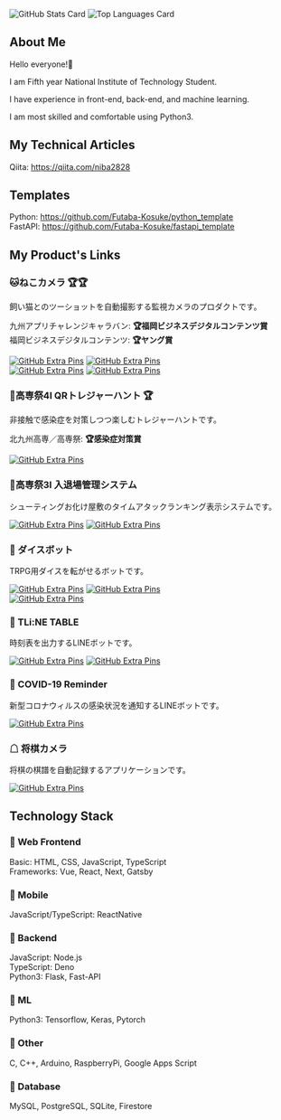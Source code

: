 ![GitHub Stats Card](https://github-readme-stats.vercel.app/api?username=Futaba-Kosuke&show_icons=true&count_private=true&theme=dark)
![Top Languages Card](https://github-readme-stats.vercel.app/api/top-langs?username=Futaba-Kosuke&langs_count=3&theme=dark&hide=jupyter%20notebook,html)

## About Me

Hello everyone!🚀  

I am Fifth year National Institute of Technology Student.  

I have experience in front-end, back-end, and machine learning.  

I am most skilled and comfortable using Python3.  

## My Technical Articles

Qiita: https://qiita.com/niba2828

## Templates

Python: https://github.com/Futaba-Kosuke/python_template  
FastAPI: https://github.com/Futaba-Kosuke/fastapi_template  

## My Product's Links

### **🐱ねこカメラ 🏆🏆**
飼い猫とのツーショットを自動撮影する監視カメラのプロダクトです。  

九州アプリチャレンジキャラバン: **🏆福岡ビジネスデジタルコンテンツ賞**  
福岡ビジネスデジタルコンテンツ: **🏆ヤング賞**  

[![GitHub Extra Pins](https://github-readme-stats.vercel.app/api/pin/?username=FukeKazki&repo=CatCameraClient&show_owner=true&theme=dark)](https://github.com/FukeKazki/CatCameraClient)
[![GitHub Extra Pins](https://github-readme-stats.vercel.app/api/pin/?username=Futaba-Kosuke&repo=cat_camera_server&show_owner=true&theme=dark)](https://github.com/Futaba-Kosuke/cat_camera_server)  
[![GitHub Extra Pins](https://github-readme-stats.vercel.app/api/pin/?username=Futaba-Kosuke&repo=cat_camera_hardware&show_owner=true&theme=dark)](https://github.com/Futaba-Kosuke/cat_camera_hardware)
[![GitHub Extra Pins](https://github-readme-stats.vercel.app/api/pin/?username=Futaba-Kosuke&repo=cat_camera_ml&show_owner=true&theme=dark)](https://github.com/Futaba-Kosuke/cat_camera_ml)

### **💎高専祭4I QRトレジャーハント 🏆**
非接触で感染症を対策しつつ楽しむトレジャーハントです。  

北九州高専／高専祭: **🏆感染症対策賞**  

[![GitHub Extra Pins](https://github-readme-stats.vercel.app/api/pin/?username=Futaba-Kosuke&repo=4i-qr-treasure-hunt&show_owner=true&theme=dark)](https://github.com/Futaba-Kosuke/4i-qr-treasure-hunt)

### **🚩高専祭3I 入退場管理システム**
シューティングお化け屋敷のタイムアタックランキング表示システムです。  

[![GitHub Extra Pins](https://github-readme-stats.vercel.app/api/pin/?username=Futaba-Kosuke&repo=3i-entry-exit-front&show_owner=true&theme=dark)](https://github.com/Futaba-Kosuke/3i-entry-exit-front)
[![GitHub Extra Pins](https://github-readme-stats.vercel.app/api/pin/?username=FukeKazki&repo=3i-entry-exit-server&show_owner=true&theme=dark)](https://github.com/FukeKazki/3i-entry-exit-server)

### **🎲 ダイスボット**
TRPG用ダイスを転がせるボットです。

[![GitHub Extra Pins](https://github-readme-stats.vercel.app/api/pin/?username=Futaba-Kosuke&repo=dice_bot_line&show_owner=true&theme=dark)](https://github.com/Futaba-Kosuke/dice_bot_line)
[![GitHub Extra Pins](https://github-readme-stats.vercel.app/api/pin/?username=Futaba-Kosuke&repo=dice_bot_discord&show_owner=true&theme=dark)](https://github.com/Futaba-Kosuke/dice_bot_discord)  
[![GitHub Extra Pins](https://github-readme-stats.vercel.app/api/pin/?username=Futaba-Kosuke&repo=dice_tools&show_owner=true&theme=dark)](https://github.com/Futaba-Kosuke/dice_tools)  

### **🚃 TLi:NE TABLE**
時刻表を出力するLINEボットです。

[![GitHub Extra Pins](https://github-readme-stats.vercel.app/api/pin/?username=Futaba-Kosuke&repo=tline_table_bot&show_owner=true&theme=dark)](https://github.com/Futaba-Kosuke/tline_table_bot)
[![GitHub Extra Pins](https://github-readme-stats.vercel.app/api/pin/?username=Futaba-Kosuke&repo=tline_table_scraping&show_owner=true&theme=dark)](https://github.com/Futaba-Kosuke/tline_table_scraping)  

### **🦠 COVID-19 Reminder**
新型コロナウィルスの感染状況を通知するLINEボットです。

[![GitHub Extra Pins](https://github-readme-stats.vercel.app/api/pin/?username=Futaba-Kosuke&repo=covid_reminder_line_bot&show_owner=true&theme=dark)](https://github.com/Futaba-Kosuke/covid_reminder_line_bot)

### **☖ 将棋カメラ**
将棋の棋譜を自動記録するアプリケーションです。

[![GitHub Extra Pins](https://github-readme-stats.vercel.app/api/pin/?username=Futaba-Kosuke&repo=shogi-camera-server&show_owner=true&theme=dark)](https://github.com/Futaba-Kosuke/shogi-camera-server)

## Technology Stack

### **🚀 Web Frontend**  
Basic: HTML, CSS, JavaScript, TypeScript  
Frameworks: Vue, React, Next, Gatsby  

### **🚀 Mobile**
JavaScript/TypeScript: ReactNative  

### **🚀 Backend**
JavaScript: Node.js  
TypeScript: Deno  
Python3: Flask, Fast-API  

### **🚀 ML**
Python3: Tensorflow, Keras, Pytorch  

### **🚀 Other**
C, C++, Arduino, RaspberryPi, Google Apps Script  

### **🚀 Database**  
MySQL, PostgreSQL, SQLite, Firestore  
